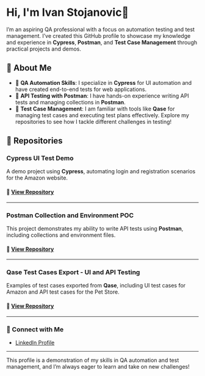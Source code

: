 # Hi, I'm Ivan Stojanovic👋
I’m an aspiring QA professional with a focus on automation testing and test management. I’ve created this GitHub profile to showcase my knowledge and experience in **Cypress**, **Postman**, and **Test Case Management** through practical projects and demos.

## 🚀 About Me
- 🔧 **QA Automation Skills**: I specialize in **Cypress** for UI automation and have created end-to-end tests for web applications.
- 🔬 **API Testing with Postman**: I have hands-on experience writing API tests and managing collections in **Postman**.
- 📝 **Test Case Management**: I am familiar with tools like **Qase** for managing test cases and executing test plans effectively.
Explore my repositories to see how I tackle different challenges in testing!

## 📁 Repositories
### Cypress UI Test Demo
A demo project using **Cypress**, automating login and registration scenarios for the Amazon website.

#### 🔗 [View Repository](https://github.com/ivan75bgd/cypress-ui-demo)
---

### Postman Collection and Environment POC
This project demonstrates my ability to write API tests using **Postman**, including collections and environment files.

#### 🔗 [View Repository](https://github.com/ivan75bgd/postman-poc-pet-store)
---

### Qase Test Cases Export - UI and API Testing
Examples of test cases exported from **Qase**, including UI test cases for Amazon and API test cases for the Pet Store.

#### 🔗 [View Repository](https://github.com/ivan75bgd/qase-test-cases)
---

### 🔗 Connect with Me
- [LinkedIn Profile](https://www.linkedin.com/in/qa-engineer-qa-tester/)
---

This profile is a demonstration of my skills in QA automation and test management, and I’m always eager to learn and take on new challenges!
